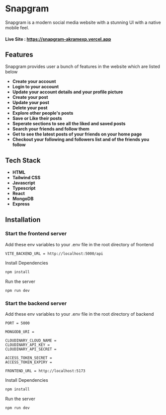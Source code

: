 # Snapgram

Snapgram is a modern social media website with a stunning UI with a native mobile feel.

#### Live Site : https://snapgram-akramexp.vercel.app

## Features

Snapgram provides user a bunch of features in the website which are listed below

- **Create your account**
- **Login to your account**
- **Update your account details and your profile picture**
- **Create your post**
- **Update your post**
- **Delete your post**
- **Explore other people's posts**
- **Save or Like their posts**
- **Seperate sections to see all the liked and saved posts**
- **Search your friends and follow them**
- **Get to see the latest posts of your friends on your home page**
- **Checkout your following and followers list and of the friends you follow**

## Tech Stack

- **HTML**
- **Tailwind CSS**
- **Javascript**
- **Typescript**
- **React**
- **MongoDB**
- **Express**

## Installation

### Start the frontend server

Add these env variables to your .env file in the root directory of frontend

```
VITE_BACKEND_URL = http://localhost:5000/api
```

Install Dependencies

```bash
npm install
```

Run the server

```bash
npm run dev
```

### Start the backend server

Add these env variables to your .env file in the root directory of backend

```
PORT = 5000

MONGODB_URI =

CLOUDINARY_CLOUD_NAME =
CLOUDINARY_API_KEY =
CLOUDINARY_API_SECRET =

ACCESS_TOKEN_SECRET =
ACCESS_TOKEN_EXPIRY =

FRONTEND_URL = http://localhost:5173
```

Install Dependencies

```bash
npm install
```

Run the server

```bash
npm run dev
```
